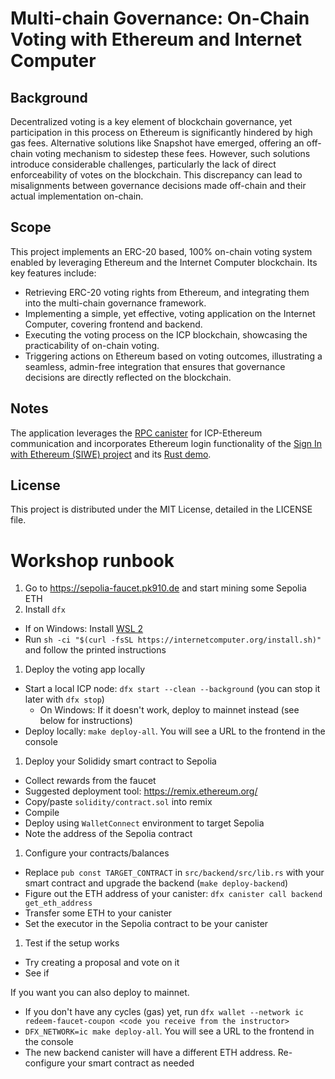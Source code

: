# Multi-chain Governance: On-Chain Voting with Ethereum and Internet Computer


## Background 
Decentralized voting is a key element of blockchain governance, yet participation in this process on Ethereum is significantly hindered by high gas fees. Alternative solutions like Snapshot have emerged, offering an off-chain voting mechanism to sidestep these fees. However, such solutions introduce considerable challenges, particularly the lack of direct enforceability of votes on the blockchain. This discrepancy can lead to misalignments between governance decisions made off-chain and their actual implementation on-chain.

## Scope
This project implements an ERC-20 based, 100% on-chain voting system enabled by leveraging Ethereum and the Internet Computer blockchain. Its key features include:

* Retrieving ERC-20 voting rights from Ethereum, and integrating them into the multi-chain governance framework.
* Implementing a simple, yet effective, voting application on the Internet Computer, covering frontend and backend.
* Executing the voting process on the ICP blockchain, showcasing the practicability of on-chain voting.
* Triggering actions on Ethereum based on voting outcomes, illustrating a seamless, admin-free integration that ensures that governance decisions are directly reflected on the blockchain.



## Notes
The application leverages the [RPC canister](https://internetcomputer.org/docs/current/developer-docs/multi-chain/ethereum/using-eth/evm-rpc/) for ICP-Ethereum communication and incorporates Ethereum login functionality of the [Sign In with Ethereum (SIWE) project](https://github.com/kristoferlund/ic-siwe/tree/main/packages/ic_siwe_provider) and its [Rust demo](https://github.com/kristoferlund/ic-siwe-react-demo-rust).

## License
This project is distributed under the MIT License, detailed in the LICENSE file.

# Workshop runbook
1. Go to https://sepolia-faucet.pk910.de and start mining some Sepolia ETH
1. Install `dfx`
  - If on Windows: Install [WSL 2](https://learn.microsoft.com/en-us/windows/wsl/basic-commands)
  - Run `sh -ci "$(curl -fsSL https://internetcomputer.org/install.sh)"` and follow the printed instructions
1. Deploy the voting app locally
  - Start a local ICP node: `dfx start --clean --background` (you can stop it later with `dfx stop`)
    - On Windows: If it doesn't work, deploy to mainnet instead (see below for instructions)
  - Deploy locally: `make deploy-all`. You will see a URL to the frontend in the console
1. Deploy your Solididy smart contract to Sepolia
  - Collect rewards from the faucet
  - Suggested deployment tool: https://remix.ethereum.org/
  - Copy/paste `solidity/contract.sol` into remix
  - Compile
  - Deploy using `WalletConnect` environment to target Sepolia
  - Note the address of the Sepolia contract
1. Configure your contracts/balances
  - Replace `pub const TARGET_CONTRACT` in `src/backend/src/lib.rs` with your smart contract and upgrade the backend (`make deploy-backend`)
  - Figure out the ETH address of your canister: `dfx canister call backend get_eth_address`
  - Transfer some ETH to your canister
  - Set the executor in the Sepolia contract to be your canister
1. Test if the setup works
  - Try creating a proposal and vote on it
  - See if 

If you want you can also deploy to mainnet.
- If you don't have any cycles (gas) yet, run `dfx wallet --network ic redeem-faucet-coupon <code you receive from the instructor>`
- `DFX_NETWORK=ic make deploy-all`. You will see a URL to the frontend in the console
- The new backend canister will have a different ETH address. Re-configure your smart contract as needed